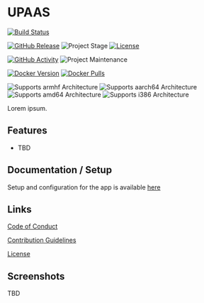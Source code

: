 # UPAAS

[![Build Status](https://dev.azure.com/timmo0001/UPAAS/_apis/build/status/Edge?branchName=master)](https://dev.azure.com/timmo0001/UPAAS/_build?definitionId=5)

[![GitHub Release][releases-shield]][releases]
![Project Stage][project-stage-shield]
[![License][license-shield]](LICENSE.md)

[![GitHub Activity][commits-shield]][commits]
![Project Maintenance][maintenance-shield]

[![Docker Version][version-shield]][microbadger]
[![Docker Pulls][pulls-shield]][dockerhub]

![Supports armhf Architecture][armhf-shield]
![Supports aarch64 Architecture][aarch64-shield]
![Supports amd64 Architecture][amd64-shield]
![Supports i386 Architecture][i386-shield]

Lorem ipsum.

## Features

- TBD

## Documentation / Setup

Setup and configuration for the app is available [here][setup-docs]

## Links

[Code of Conduct][code-of-conduct]

[Contribution Guidelines][contributing]

[License][license]

## Screenshots

TBD

[aarch64-shield]: https://img.shields.io/badge/aarch64-yes-green.svg
[amd64-shield]: https://img.shields.io/badge/amd64-yes-green.svg
[armhf-shield]: https://img.shields.io/badge/armhf-yes-green.svg
[code-of-conduct]: https://github.com/timmo001/upaas/blob/master/.github/CODE_OF_CONDUCT.md
[commits-shield]: https://img.shields.io/github/commit-activity/y/timmo001/upaas.svg
[commits]: https://github.com/timmo001/upaas/commits/master
[contributing]: https://github.com/timmo001/upaas/blob/master/.github/CONTRIBUTING.md
[dockerhub]: https://hub.docker.com/r/timmo001/upaas
[i386-shield]: https://img.shields.io/badge/i386-yes-green.svg
[license-shield]: https://img.shields.io/github/license/timmo001/upaas.svg
[license]: https://github.com/timmo001/upaas/blob/master/LICENSE.md
[maintenance-shield]: https://img.shields.io/maintenance/yes/2020.svg
[microbadger]: https://microbadger.com/images/timmo001/upaas
[project-stage-shield]: https://img.shields.io/badge/project%20stage-beta-green.svg
[pulls-shield]: https://img.shields.io/docker/pulls/timmo001/upaas.svg
[releases-shield]: https://img.shields.io/github/release/timmo001/upaas.svg
[releases]: https://github.com/timmo001/upaas/releases
[setup-docs]: https://timmo.dev/upaas/setup/
[version-shield]: https://images.microbadger.com/badges/version/timmo001/upaas.svg
